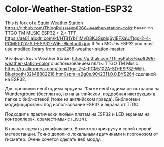 # Color-Weather-Station-ESP32
  This is fork of a Squix Weather Station 
https://github.com/ThingPulse/esp8266-weather-station-color
  based on TTGO TM MUSIC ESP32 + 2.4 TFT
https://ae01.alicdn.com/kf/HTB1YbI1lMvD8KJjSsplq6yIEFXaU/Ttgo-2-4-PCM5102A-SD-ESP32-WiFi-Bluetooth.jpg
If You MCU is ESP32 you must use modifed library from esp8266-weather-station-master

  Это форк Squix Weather Station
https://github.com/ThingPulse/esp8266-weather-station-color
  с использованием платы TTGO TM Music
https://ru.aliexpress.com/item/Ttgo-2-4-PCM5102A-SD-ESP32-WiFi-Bluetooth/32848882218.html?spm=a2g0s.9042311.0.0.BYS264
  cделаной на ESP32. 
  
  Для прошивки необходима Ардуина. Также необходима регистрация на Wunderground (бесплатно, но на английском, подробная инструкция в папке с библиотекой (тоже на английском правда). Библиотеки модифицированы под использование ESP32 и экрана от ТТGO. 
  
  Подходит к практически любым платам на ESP32 и LED экранам на контроллерах, совместимых с ILI9341.
  
  В планах сделать русификацию. Возможно прикручу к своей первой метеостанции. Точно дополню локальными датчиками и прогонозом от гиcметео. Очень хочется сделать веб морду.
